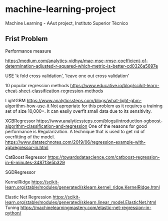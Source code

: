 # machine-learning-project
Machine Learning - AAut project, Instituto Superior Técnico


Frist Problem
--------------------

Performance measure

https://medium.com/analytics-vidhya/mae-mse-rmse-coefficient-of-determination-adjusted-r-squared-which-metric-is-better-cd0326a5697e

USE 'k fold cross validation', 'leave one out cross validation'

10 popular regression methods
https://www.educative.io/blog/scikit-learn-cheat-sheet-classification-regression-methods

LightGBM
https://www.analyticssteps.com/blogs/what-light-gbm-algorithm-how-use-it
Not apropriate for this problem as it requires a training set of size 10,000+. It can easily overfit small data due to its sensitivity.

XGBRegressor
https://www.analyticssteps.com/blogs/introduction-xgboost-algorithm-classification-and-regression
One of the reasons for good performance is Regularization. A technique that is used to get rid of overfitting of the model.
https://www.datatechnotes.com/2019/06/regression-example-with-xgbregressor-in.html

CatBoost Regressor
https://towardsdatascience.com/catboost-regression-in-6-minutes-3487f3e5b329

SGDRegressor

KernelRidge
https://scikit-learn.org/stable/modules/generated/sklearn.kernel_ridge.KernelRidge.html


Elastic Net Regression
https://scikit-learn.org/stable/modules/generated/sklearn.linear_model.ElasticNet.html
Tuning
https://machinelearningmastery.com/elastic-net-regression-in-python/